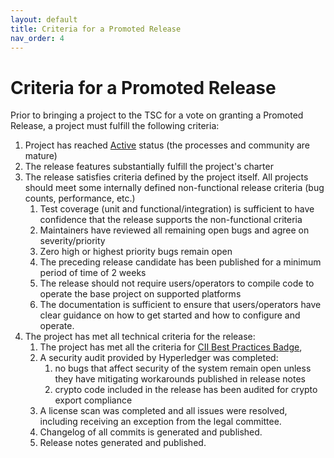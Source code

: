 ```yaml
---
layout: default
title: Criteria for a Promoted Release
nav_order: 4
---
```

[//]: # (SPDX-License-Identifier: CC-BY-4.0)

# Criteria for a Promoted Release

Prior to bringing a project to the TSC for a vote on granting a Promoted
Release, a project must fulfill the following criteria:

1.  Project has reached [Active](./project-lifecycle.md#active) status (the processes and community are
    mature)
2.  The release features substantially fulfill the project\'s charter
3.  The release satisfies criteria defined by the project itself. All
    projects should meet some internally defined non-functional release
    criteria (bug counts, performance, etc.)
    1.  Test coverage (unit and functional/integration) is sufficient to
        have confidence that the release supports the non-functional
        criteria
    2.  Maintainers have reviewed all remaining open bugs and agree on
        severity/priority
    3.  Zero high or highest priority bugs remain open
    4.  The preceding release candidate has been published for a minimum
        period of time of 2 weeks
    5.  The release should not require users/operators to compile code
        to operate the base project on supported platforms
    6.  The documentation is sufficient to ensure that users/operators
        have clear guidance on how to get started and how to configure
        and operate.
4.  The project has met all technical criteria for the release:
    1.  The project has met all the criteria for [CII Best Practices Badge](https://bestpractices.coreinfrastructure.org/),
    2.  A security audit provided by Hyperledger was completed:
        1.  no bugs that affect security of the system remain open unless they have mitigating workarounds published in release notes
        2.  crypto code included in the release has been audited for crypto export compliance
    3.  A license scan was completed and all issues were resolved,
        including receiving an exception from the legal committee.
    4.  Changelog of all commits is generated and published.
    5.  Release notes generated and published.
